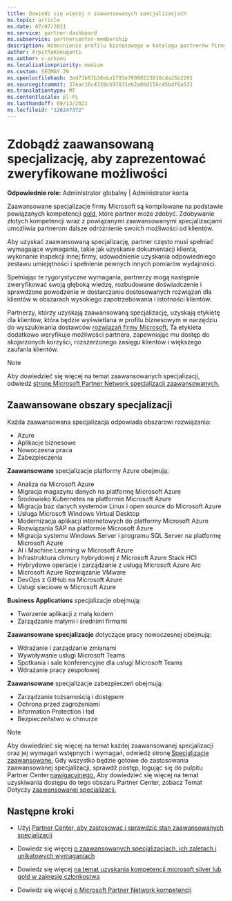 ```yaml
---
title: Dowiedz się więcej o zaawansowanych specjalizacjach
ms.topic: article
ms.date: 07/07/2021
ms.service: partner-dashboard
ms.subservice: partnercenter-membership
description: Wzmocnienie profilu biznesowego w katalogu partnerów firmy Microsoft. Dowiedz się więcej na temat zaawansowanych specjalizacji, które można uzyskać, oraz istniejących kompetencji Gold i Silver.
author: ArpithaKanuganti
ms.author: v-arkanu
ms.localizationpriority: medium
ms.custom: SEOMAY.20
ms.openlocfilehash: 3ed73b67b38eba1793e79908223810cda25b2201
ms.sourcegitcommit: 37eac16c4339cb97831eb2a86d156c45bdf6a531
ms.translationtype: MT
ms.contentlocale: pl-PL
ms.lasthandoff: 09/13/2021
ms.locfileid: "126247372"
---
```

# <a name="earn-an-advanced-specialization-to-showcase-your-validated-capabilities"></a>Zdobądź zaawansowaną specjalizację, aby zaprezentować zweryfikowane możliwości

**Odpowiednie role:** Administrator globalny | Administrator konta

Zaawansowane specjalizacje firmy Microsoft są kompilowane na podstawie powiązanych kompetencji [gold,](learn-about-competencies.md) które partner może zdobyć. Zdobywanie złotych kompetencji wraz z powiązanymi zaawansowanymi specjalizacjami umożliwia partnerom dalsze odróżnienie swoich możliwości od klientów.

Aby uzyskać zaawansowaną specjalizację, partner często musi spełniać wymagające wymagania, takie jak uzyskanie dokumentacji klienta, wykonanie inspekcji innej firmy, udowodnienie uzyskania odpowiedniego zestawu umiejętności i spełnienie pewnych innych pomiarów wydajności.

Spełniając te rygorystyczne wymagania, partnerzy mogą następnie zweryfikować swoją głęboką wiedzę, rozbudowane doświadczenie i sprawdzone powodzenie w dostarczaniu dostosowanych rozwiązań dla klientów w obszarach wysokiego zapotrzebowania i istotności klientów.

Partnerzy, którzy uzyskają zaawansowaną specjalizację, uzyskają etykietę dla klientów, która będzie wyświetlana w profilu biznesowym w narzędziu do wyszukiwania dostawców [rozwiązań firmy Microsoft.](https://www.microsoft.com/solution-providers/home) Ta etykieta dodatkowo weryfikuje możliwości partnera, zapewniając mu dostęp do skojarzonych korzyści, rozszerzonego zasięgu klientów i większego zaufania klientów.

> [!NOTE]
> Aby dowiedzieć się więcej na temat zaawansowanych specjalizacji, odwiedź [stronę Microsoft Partner Network specjalizacji zaawansowanych.](https://partner.microsoft.com/membership/advanced-specialization)

## <a name="advanced-specialization-areas"></a>Zaawansowane obszary specjalizacji

Każda zaawansowana specjalizacja odpowiada obszarowi rozwiązania:

- Azure
- Aplikacje biznesowe
- Nowoczesna praca
- Zabezpieczenia

**Zaawansowane** specjalizacje platformy Azure obejmują:

- Analiza na Microsoft Azure
- Migracja magazynu danych na platformę Microsoft Azure
- Środowisko Kubernetes na platformie Microsoft Azure
- Migracja baz danych systemów Linux i open source do Microsoft Azure
- Usługa Microsoft Windows Virtual Desktop
- Modernizacja aplikacji internetowych do platformy Microsoft Azure
- Rozwiązania SAP na platformie Microsoft Azure
- Migracja systemu Windows Server i programu SQL Server na platformę Microsoft Azure
- AI i Machine Learning w Microsoft Azure
- Infrastruktura chmury hybrydowej z Microsoft Azure Stack HCI
- Hybrydowe operacje i zarządzanie z usługą Microsoft Azure Arc
- Microsoft Azure Rozwiązanie VMware
- DevOps z GitHub na Microsoft Azure
- Usługi sieciowe w Microsoft Azure


**Business Applications** specjalizacje obejmują:

- Tworzenie aplikacji z małą kodem
- Zarządzanie małymi i średnimi firmami

**Zaawansowane specjalizacje** dotyczące pracy nowoczesnej obejmują:

- Wdrażanie i zarządzanie zmianami
- Wywoływanie usługi Microsoft Teams
- Spotkania i sale konferencyjne dla usługi Microsoft Teams
- Wdrażanie pracy zespołowej

**Zaawansowane** specjalizacje zabezpieczeń obejmują:

- Zarządzanie tożsamością i dostępem
- Ochrona przed zagrożeniami
- Information Protection i ład
- Bezpieczeństwo w chmurze

> [!NOTE]
> Aby dowiedzieć się więcej na temat każdej zaawansowanej specjalizacji oraz jej wymagań wstępnych i wymagań, odwiedź stronę [Specjalizacje zaawansowane.](https://partner.microsoft.com/membership/advanced-specialization) Gdy wszystko będzie gotowe do zastosowania zaawansowanej specjalizacji, sprawdź postęp, logując się do pulpitu Partner Center [nawigacyjnego.](https://partner.microsoft.com/dashboard) Aby dowiedzieć się więcej na temat uzyskiwania dostępu do tego obszaru Partner Center, zobacz Temat Dotyczy [zaawansowanej specjalizacji.](advanced-specializations-apply.md)

## <a name="next-steps"></a>Następne kroki

- Użyj [Partner Center, aby zastosować i sprawdzić stan zaawansowanych specjalizacji](advanced-specializations-apply.md)

- Dowiedz się więcej [o zaawansowanych specjalizacjach, ich zaletach i unikatowych wymaganiach](https://partner.microsoft.com/membership/advanced-specialization)

- Dowiedz się więcej [na temat uzyskania kompetencji microsoft silver lub gold w zakresie członkostwa](learn-about-competencies.md)

- Dowiedz się więcej [o Microsoft Partner Network kompetencji](https://partner.microsoft.com/membership/competencies)
